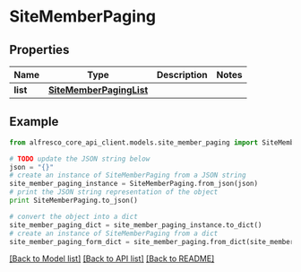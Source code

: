 # SiteMemberPaging


## Properties
Name | Type | Description | Notes
------------ | ------------- | ------------- | -------------
**list** | [**SiteMemberPagingList**](SiteMemberPagingList.md) |  | 

## Example

```python
from alfresco_core_api_client.models.site_member_paging import SiteMemberPaging

# TODO update the JSON string below
json = "{}"
# create an instance of SiteMemberPaging from a JSON string
site_member_paging_instance = SiteMemberPaging.from_json(json)
# print the JSON string representation of the object
print SiteMemberPaging.to_json()

# convert the object into a dict
site_member_paging_dict = site_member_paging_instance.to_dict()
# create an instance of SiteMemberPaging from a dict
site_member_paging_form_dict = site_member_paging.from_dict(site_member_paging_dict)
```
[[Back to Model list]](../README.md#documentation-for-models) [[Back to API list]](../README.md#documentation-for-api-endpoints) [[Back to README]](../README.md)


